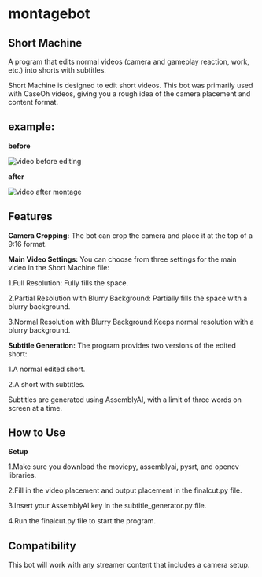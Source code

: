 # montagebot
## Short Machine
A program that edits normal videos (camera and gameplay reaction, work, etc.) into shorts with subtitles.

Short Machine is designed to edit short videos. This bot was primarily used with CaseOh videos, giving you a rough idea of the camera placement and content format.

## example:
**before**

![video before editing](https://github.com/user-attachments/assets/53a2adf2-72d1-4623-be62-9bc8d6abd3cb)

**after**

![video after montage](https://github.com/user-attachments/assets/d4b6d7a9-0984-47fc-9845-3ed5ec1a865a)





## Features
**Camera Cropping:** The bot can crop the camera and place it at the top of a 9:16 format.

**Main Video Settings:** You can choose from three settings for the main video in the Short Machine file:

1.Full Resolution: Fully fills the space.

2.Partial Resolution with Blurry Background: Partially fills the space with a blurry background.

3.Normal Resolution with Blurry Background:Keeps normal resolution with a blurry background.

**Subtitle Generation:** The program provides two versions of the edited short:

1.A normal edited short.

2.A short with subtitles.

Subtitles are generated using AssemblyAI, with a limit of three words on screen at a time.

## How to Use
**Setup**

1.Make sure you download the moviepy, assemblyai, pysrt, and opencv libraries.

2.Fill in the video placement and output placement in the finalcut.py file.

3.Insert your AssemblyAI key in the subtitle_generator.py file.

4.Run the finalcut.py file to start the program.

## Compatibility
This bot will work with any streamer content that includes a camera setup.
